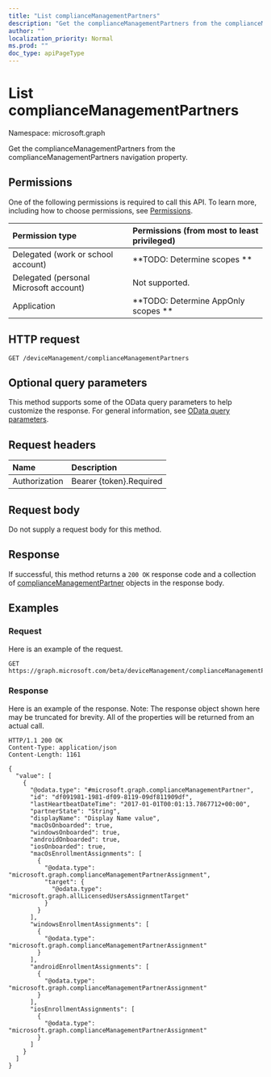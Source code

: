 ```yaml
---
title: "List complianceManagementPartners"
description: "Get the complianceManagementPartners from the complianceManagementPartners navigation property."
author: ""
localization_priority: Normal
ms.prod: ""
doc_type: apiPageType
---
```


# List complianceManagementPartners

Namespace: microsoft.graph

Get the complianceManagementPartners from the complianceManagementPartners navigation property.

## Permissions
One of the following permissions is required to call this API. To learn more, including how to choose permissions, see [Permissions](/concepts/permissions-reference.md).

|Permission type|Permissions (from most to least privileged)|
|:---|:---|
|Delegated (work or school account)|**TODO: Determine scopes **|
|Delegated (personal Microsoft account)|Not supported.|
|Application|**TODO: Determine AppOnly scopes **|

## HTTP request
<!-- {
  "blockType": "ignored"
}
-->
``` http
GET /deviceManagement/complianceManagementPartners
```

## Optional query parameters
This method supports some of the OData query parameters to help customize the response. For general information, see [OData query parameters](/graph/query-parameters).

## Request headers
|Name|Description|
|:---|:---|
|Authorization|Bearer {token}.Required|

## Request body
Do not supply a request body for this method.

## Response
If successful, this method returns a `200 OK` response code and a collection of [complianceManagementPartner](../resources/compliancemanagementpartner.md) objects in the response body.

## Examples

### Request
Here is an example of the request.
<!-- {
  "blockType": "request",
  "name": "get_compliancemanagementpartner"
}
-->
``` http
GET https://graph.microsoft.com/beta/deviceManagement/complianceManagementPartners
```

### Response
Here is an example of the response. Note: The response object shown here may be truncated for brevity. All of the properties will be returned from an actual call.
<!-- {
  "blockType": "response",
  "truncated": true,
  "@odata.type": "collection(microsoft.graph.compliancemanagementpartner)"
}
-->
``` http
HTTP/1.1 200 OK
Content-Type: application/json
Content-Length: 1161

{
  "value": [
    {
      "@odata.type": "#microsoft.graph.complianceManagementPartner",
      "id": "df091981-1981-df09-8119-09df811909df",
      "lastHeartbeatDateTime": "2017-01-01T00:01:13.7867712+00:00",
      "partnerState": "String",
      "displayName": "Display Name value",
      "macOsOnboarded": true,
      "windowsOnboarded": true,
      "androidOnboarded": true,
      "iosOnboarded": true,
      "macOsEnrollmentAssignments": [
        {
          "@odata.type": "microsoft.graph.complianceManagementPartnerAssignment",
          "target": {
            "@odata.type": "microsoft.graph.allLicensedUsersAssignmentTarget"
          }
        }
      ],
      "windowsEnrollmentAssignments": [
        {
          "@odata.type": "microsoft.graph.complianceManagementPartnerAssignment"
        }
      ],
      "androidEnrollmentAssignments": [
        {
          "@odata.type": "microsoft.graph.complianceManagementPartnerAssignment"
        }
      ],
      "iosEnrollmentAssignments": [
        {
          "@odata.type": "microsoft.graph.complianceManagementPartnerAssignment"
        }
      ]
    }
  ]
}
```

